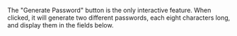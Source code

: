 The "Generate Password" button is the only interactive feature. When clicked, it will generate two different passwords, each eight characters long, and display them in the fields below.
